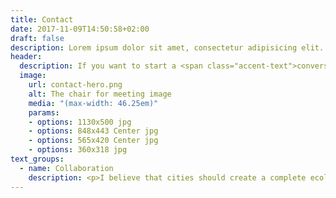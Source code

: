 ```yaml
---
title: Contact
date: 2017-11-09T14:50:58+02:00
draft: false
description: Lorem ipsum dolor sit amet, consectetur adipisicing elit. Vero porro tempore voluptas voluptatibus eius a non numquam, quibusdam enim eos.
header:
  description: If you want to start a <span class="accent-text">conversation</span>, just drop me a line and let's create something great together.
  image:
    url: contact-hero.png
    alt: The chair for meeting image
    media: "(max-width: 46.25em)"
    params:
    - options: 1130x500 jpg
    - options: 848x443 Center jpg
    - options: 565x420 Center jpg
    - options: 360x318 jpg
text_groups:
  - name: Collaboration
    description: <p>I believe that cities should create a complete ecological framework, not just in the literal sense of space, but a resilient structure that is more adaptable to current urban development and integrated with data and information.</p><br/><p>Let's get started&#58; <a class="accent-text bold-text" href="mailto:zhaxinge@upenn.edu?subject=Hello,%20Xinge!%20Lets%20make%20something%20great%20together!">zhaxinge@upenn.edu</a></p>
---
```

